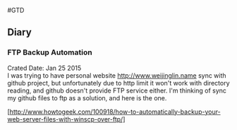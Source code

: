#GTD 
## Diary 
### FTP Backup Automation
Crated Date: Jan 25 2015  
I was trying to have personal website http://www.weijinglin.name sync with 
github project, but unfortunately due to http limit it won't work with directory 
reading, and github doesn't provide FTP service either. I'm thinking of sync my 
github files to ftp as a solution, and here is the one.

[http://www.howtogeek.com/100918/how-to-automatically-backup-your-web-server-files-with-winscp-over-ftp/]

[http://www.howtogeek.com/100918/how-to-automatically-backup-your-web-server-files-with-winscp-over-ftp/]: http://www.howtogeek.com/100918/how-to-automatically-backup-your-web-server-files-with-winscp-over-ftp/

